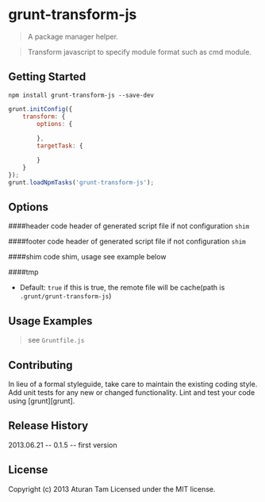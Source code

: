 # grunt-transform-js
> A package manager helper.

> Transform javascript to specify module format such as cmd module.

## Getting Started
```shell
npm install grunt-transform-js --save-dev
```
```js
grunt.initConfig({
	transform: {
		options: {
			
		},
		targetTask: {

		}
	}
});
grunt.loadNpmTasks('grunt-transform-js');
```

## Options

####header
code header of generated script file if not configuration `shim`

####footer
code header of generated script file if not configuration `shim`

####shim
code shim, usage see example below

####tmp
* Default: `true`
if this is true, the remote file will be cache(path is `.grunt/grunt-transform-js`)


## Usage Examples
> see `Gruntfile.js`

## Contributing
In lieu of a formal styleguide, take care to maintain the existing coding style. Add unit tests for any new or changed functionality. Lint and test your code using [grunt][grunt].

## Release History
2013.06.21 -- 0.1.5 -- first version

## License
Copyright (c) 2013 Aturan Tam
Licensed under the MIT license.

